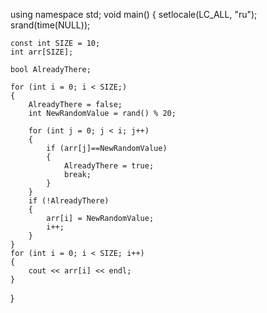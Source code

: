 using namespace std;
void main()
{
	setlocale(LC_ALL, "ru");
	srand(time(NULL));

	const int SIZE = 10;
	int arr[SIZE];

	bool AlreadyThere;

	for (int i = 0; i < SIZE;)
	{
		AlreadyThere = false;
		int NewRandomValue = rand() % 20;

		for (int j = 0; j < i; j++)
		{
			if (arr[j]==NewRandomValue)
			{
				AlreadyThere = true;
				break;
			}
		}
		if (!AlreadyThere)
		{
			arr[i] = NewRandomValue;
			i++;
		}
	}
	for (int i = 0; i < SIZE; i++)
	{
		cout << arr[i] << endl;
	}
}
